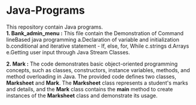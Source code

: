 # Java-Programs
This repository contain Java programs. </br>
****1. Bank_admin_menu :**** This file contain the Demonstration of Command lineBased java programming
a.Declaration of variable and initialization
b.conditional and iterative statement - If, else, for, While
c.strings
d.Arrays
e.Getting user input through Java Stream Classes.

****2. Mark :**** The code demonstrates basic object-oriented programming concepts, such as classes, constructors, instance variables, methods, and method overloading in Java.
      The provided code defines two classes, **Marksheet** and **Mark**. The **Marksheet** class represents a student's marks and details, and the **Mark** class contains the **main** method to create instances of the **Marksheet** class and demonstrate its usage.
